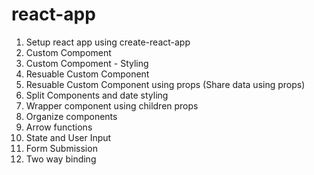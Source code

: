 # react-app

1. Setup react app using create-react-app
2. Custom Compoment
3. Custom Compoment - Styling
4. Resuable Custom Component
5. Resuable Custom Component using props (Share data using props)
6. Split Components and date styling
7. Wrapper component using children props
8. Organize components
9. Arrow functions
10. State and User Input
11. Form Submission
12. Two way binding
